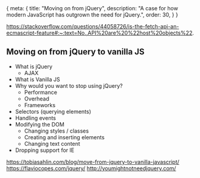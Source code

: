 <route>
{
	meta: {
		title: "Moving on from jQuery",
		description: "A case for how modern JavaScript has outgrown the need for jQuery.",
		order: 30,
	}
}
</route>

https://stackoverflow.com/questions/44058726/is-the-fetch-api-an-ecmascript-feature#:~:text=No.,API%20are%20%22host%20objects%22.

## Moving on from jQuery to vanilla JS
- What is jQuery
  - AJAX
- What is Vanilla JS
- Why would you want to stop using jQuery?
  - Performance
  - Overhead
  - Frameworks
- Selectors (querying elements)
- Handling events
- Modifying the DOM
  - Changing styles / classes
  - Creating and inserting elements
  - Changing text content
- Dropping support for IE

https://tobiasahlin.com/blog/move-from-jquery-to-vanilla-javascript/
https://flaviocopes.com/jquery/
http://youmightnotneedjquery.com/